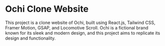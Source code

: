 # Ochi Clone Website

This project is a clone website of Ochi, built using React.js, Tailwind CSS, Framer Motion, GSAP, and Locomotive Scroll. Ochi is a fictional brand known for its sleek and modern design, and this project aims to replicate its design and functionality.
